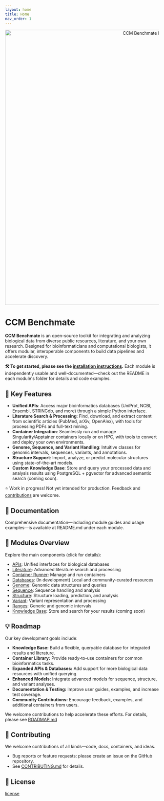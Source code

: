 ```yaml
---
layout: home
title: Home
nav_order: 1
---
```



<div style="text-align: center;">
    <img src="./assets/benchmate.png" width="900" alt="CCM Benchmate logo" class="center">
</div>

# CCM Benchmate

**CCM Benchmate** is an open-source toolkit for integrating and analyzing biological data from diverse 
public resources, literature, and your own research. Designed for bioinformaticians and computational 
biologists, it offers modular, interoperable components to build data pipelines and accelerate 
discovery.

**🛠️ To get started, please see the [installation 
instructions](https://github.com/ccmbioinfo/ccm_benchmate/blob/master/INSTALLATION.md).** 
Each module is independently usable and well-documented—check out the README in each module's folder for 
details and code examples.

## 🚀 Key Features
- **Unified APIs**: Access major bioinformatics databases (UniProt, NCBI, Ensembl, STRINGdb, and more) 
through a simple Python interface.
- **Literature Search & Processing**: Find, download, and extract content from scientific articles 
(PubMed, arXiv, OpenAlex), with tools for processing PDFs and full-text mining.
- **Container Integration**: Seamlessly run and manage Singularity/Apptainer containers locally or on 
HPC, with tools to convert and deploy your own environments.
- **Genome, Sequence, and Variant Handling**: Intuitive classes for genomic intervals, sequences, 
variants, and annotations.
- **Structure Support**: Import, analyze, or predict molecular structures using state-of-the-art models.
- **Custom Knowledge Base**: Store and query your processed data and analysis results using PostgreSQL + 
pgvector for advanced semantic search (coming soon).

⭐️ Work in progress! Not yet intended for production. Feedback and 
[contributions](https://github.com/ccmbioinfo/ccm_benchmate/blob/master/CONTRIBUTING.md) are welcome.

## 💬 Documentation

Comprehensive documentation—including module guides and usage examples—is available at README.md under 
each module.

## 🎨 Modules Overview

Explore the main components (click for details):
- [APIs](API/): Unified interfaces for biological databases
- [Literature](Literature/): Advanced literature search and processing
- [Container Runner](ContainerRunner/): Manage and run containers
- [Databases](Databases/): (In development) Local and community-curated resources
- [Genome](Genome/): Genomic data structures and queries
- [Sequence](Sequence/): Sequence handling and analysis
- [Structure](Structure/): Structure loading, prediction, and analysis
- [Variant](Variant/): Variant representation and processing
- [Ranges](Ranges/): Generic and genomic intervals
- [Knowledge Base](KnowledgeBase/): Store and search for your results (coming soon)

## 💡 Roadmap

Our key development goals include:  

- **Knowledge Base:** Build a flexible, queryable database for integrated results and literature.  
- **Container Library:** Provide ready-to-use containers for common bioinformatics tasks.  
- **Expanded APIs & Databases:** Add support for more biological data resources with unified querying.  
- **Enhanced Models:** Integrate advanced models for sequence, structure, and variant analyses.  
- **Documentation & Testing:** Improve user guides, examples, and increase test coverage.  
- **Community Contributions:** Encourage feedback, examples, and additional containers from users.

We welcome contributions to help accelerate these efforts. For details, please see 
[ROADMAP.md](https://github.com/qin-work/Benchmate_doc_ccm/blob/main/ROADMAP.md)


## 🤝 Contributing

We welcome contributions of all kinds—code, docs, containers, and ideas.
- Bug reports or feature requests: please create an issue on the GitHub repository.
- See [CONTRIBUTING.md](https://github.com/ccmbioinfo/ccm_benchmate/blob/master/CONTRIBUTING.md) for 
details.

## 📄 License

[license](https://github.com/qin-work/Benchmate_doc_ccm/blob/main/LICENSE)

